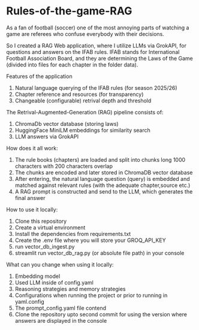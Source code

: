 # Rules-of-the-game-RAG

As a fan of football (soccer) one of the most annoying parts of watching a game are referees who confuse everybody with their decisions.

So I created a RAG Web application, where I utilize LLMs via GrokAPI, for questions and answers on the IFAB rules.
IFAB stands for 
International Football Association Board,
and they are determining the Laws of the Game (divided into files for each chapter in the folder data).

Features of the application
1. Natural language  querying of the IFAB rules (for season 2025/26)
2. Chapter reference and resources (for transparency)
3. Changeable (configurable) retrival depth and threshold

The Retrival-Augmented-Generation (RAG) pipeline consists of:
1. ChromaDb vector database (storing laws)
2. HuggingFace MiniLM embeddings for similarity search
3. LLM answers via GrokAPI

How does it all work:
1. The rule books (chapters) are loaded and split into chunks long 1000 characters with 200 characters overlap
2. The chunks are encoded and later stored in ChromaDB vector database
3. After entering, the natural language question (query) is embedded and matched against relevant rules (with the adequate chapter,source etc.)
4. A RAG prompt is constructed and send to the LLM, which generates the final answer

How to use it locally:
1. Clone this repository
2. Create a virtual environment 
3. Install the dependencies from requirements.txt
4. Create the .env file where you will store your GROQ_API_KEY
5. run vector_db_ingest.py
6. streamlit run vector_db_rag.py (or absolute file path) in your console

What can you change when using it locally:
1. Embedding model 
2. Used LLM inside of config.yaml
3. Reasoning strategies and memory strategies
4. Configurations when running the project or prior to running in yaml.config
5. The prompt_config.yaml file contend
6. Clone the repository upto second commit for using the version where answers are displayed in the console